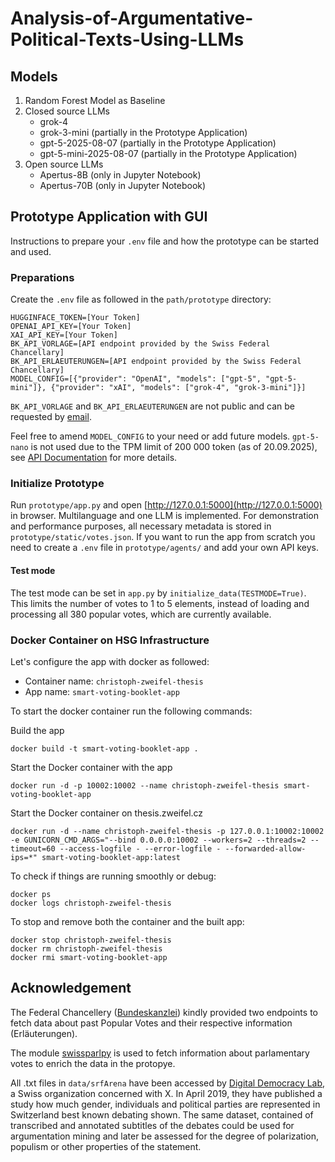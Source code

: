 # Analysis-of-Argumentative-Political-Texts-Using-LLMs

## Models
1. Random Forest Model as Baseline
2. Closed source LLMs 
   - grok-4
   - grok-3-mini (partially in the Prototype Application)
   - gpt-5-2025-08-07 (partially in the Prototype Application)
   - gpt-5-mini-2025-08-07 (partially in the Prototype Application)
3. Open source LLMs 
   - Apertus-8B (only in Jupyter Notebook)
   - Apertus-70B (only in Jupyter Notebook)

## Prototype Application with GUI
Instructions to prepare your `.env` file and how the prototype can be started and used.

### Preparations
Create the `.env` file as followed in the `path/prototype` directory:

```
HUGGINFACE_TOKEN=[Your Token]
OPENAI_API_KEY=[Your Token]
XAI_API_KEY=[Your Token]
BK_API_VORLAGE=[API endpoint provided by the Swiss Federal Chancellary]
BK_API_ERLAEUTERUNGEN=[API endpoint provided by the Swiss Federal Chancellary]
MODEL_CONFIG=[{"provider": "OpenAI", "models": ["gpt-5", "gpt-5-mini"]}, {"provider": "xAI", "models": ["grok-4", "grok-3-mini"]}]
```

`BK_API_VORLAGE` and `BK_API_ERLAEUTERUNGEN` are not public and can be requested by [email](support@bk.admin.ch). 

Feel free to amend `MODEL_CONFIG` to your need or add future models. `gpt-5-nano` is not used due to the TPM limit of 200 000 token (as of 20.09.2025), see [API Documentation](https://platform.openai.com/docs/models/gpt-5-nano) for more details.

### Initialize Prototype
Run `prototype/app.py` and open [http://127.0.0.1:5000](http://127.0.0.1:5000) in browser. Multilanguage and one LLM is implemented. For demonstration and performance purposes, all necessary metadata is stored in `prototype/static/votes.json`. If you want to run the app from scratch you need to create a `.env` file in `prototype/agents/` and add your own API keys.

#### Test mode
The test mode can be set in `app.py` by `initialize_data(TESTMODE=True)`. This limits the number of votes to 1 to 5 elements, instead of loading and processing all 380 popular votes, which are currently available.

### Docker Container on HSG Infrastructure
Let's configure the app with docker as followed:
- Container name: `christoph-zweifel-thesis`
- App name: `smart-voting-booklet-app`

To start the docker container run the following commands:

Build the app
```
docker build -t smart-voting-booklet-app .
```
Start the Docker container with the app
```
docker run -d -p 10002:10002 --name christoph-zweifel-thesis smart-voting-booklet-app
```
Start the Docker container on thesis.zweifel.cz
```
docker run -d --name christoph-zweifel-thesis -p 127.0.0.1:10002:10002 -e GUNICORN_CMD_ARGS="--bind 0.0.0.0:10002 --workers=2 --threads=2 --timeout=60 --access-logfile - --error-logfile - --forwarded-allow-ips=*" smart-voting-booklet-app:latest
```


To check if things are running smoothly or debug:
```
docker ps
docker logs christoph-zweifel-thesis
```

To stop and remove both the container and the built app:
```
docker stop christoph-zweifel-thesis
docker rm christoph-zweifel-thesis
docker rmi smart-voting-booklet-app
```

## Acknowledgement
The Federal Chancellery ([Bundeskanzlei](https://www.bk.admin.ch/bk/en/home.html)) kindly provided two endpoints to 
fetch data about past Popular Votes and their respective information (Erläuterungen).

The module [swissparlpy](https://github.com/metaodi/swissparlpy) is used to fetch information about parlamentary votes to enrich the data in the protopye.

All .txt files in `data/srfArena` have been accessed by 
[Digital Democracy Lab](https://digdemlab.io/eye/2019/04/27/srfarena.html), a Swiss 
organization concerned with X. In April 2019, they have published a study how much gender, individuals and 
political parties are represented in Switzerland best known debating shown. The same dataset, contained of transcribed 
and annotated subtitles of the debates could be used for argumentation mining and later be assessed for the degree of
polarization, populism or other properties of the statement.